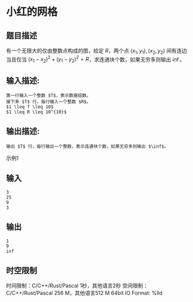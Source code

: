 # 小红的网格

## 题目描述

有一个无限大的仅由整数点构成的图，给定 $R$，两个点 $(x_1,y_1),(x_2,y_2)$ 间有连边当且仅当 $(x_1-x_2)^2+(y_1-y_2)^2=R$，求连通块个数，如果无穷多则输出 $\inf$。

## 输入描述:
    
    
    第一行输入一个整数 $T$，表示数据组数。  
    接下来 $T$ 行，每行输入一个整数 $R$。  
    $1 \leq T \leq 10$  
    $1 \leq R \leq 10^{10}$

## 输出描述:
    
    
    输出 $T$ 行，每行输出一个整数，表示连通块个数，如果无穷多则输出 $\inf$。

示例1 

## 输入
    
    
    3
    25
    9
    3

## 输出
    
    
    1
    9
    inf


## 时空限制

时间限制：C/C++/Rust/Pascal 1秒，其他语言2秒
空间限制：C/C++/Rust/Pascal 256 M，其他语言512 M
64bit IO Format: %lld